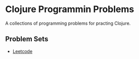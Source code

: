 # Clojure Programmin Problems

A collections of programming problems for practing Clojure.

## Problem Sets

- [Leetcode](./leetcode.md)
